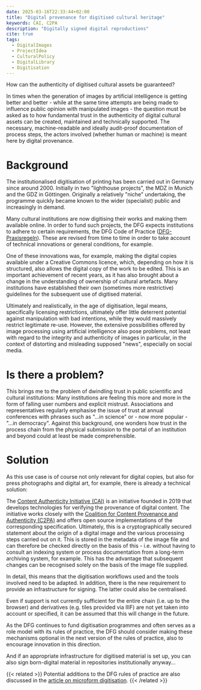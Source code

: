 ```yaml
---
date: 2025-03-16T22:33:44+02:00
title: "Digital provenance for digitised cultural heritage"
keywords: CAI, C2PA
description: "Digitally signed digital reproductions"
cite: true
tags:
  - DigitalImages
  - ProjectIdea
  - CulturalPolicy
  - DigitalLibrary
  - Digitisation
---
```


How can the authenticity of digitised cultural assets be guaranteed?
<!--more-->

In times when the generation of images by artificial intelligence is getting better and better - while at the same time attempts are being made to influence public opinion with manipulated images - the question must be asked as to how fundamental trust in the authenticity of digital cultural assets can be created, maintained and technically supported.
The necessary, machine-readable and ideally audit-proof documentation of process steps, the actors involved (whether human or machine) is meant here by digital provenance.

# Background
The institutionalised digitisation of printing has been carried out in Germany since around 2000. Initially in two "lighthouse projects", the MDZ in Munich and the GDZ in Göttingen. Originally a relatively "niche" undertaking, the programme quickly became known to the wider (specialist) public and increasingly in demand.

Many cultural institutions are now digitising their works and making them available online. In order to fund such projects, the DFG expects institutions to adhere to certain requirements, the DFG Code of Practice ([DFG-Praxisregeln](https://zenodo.org/records/7435724)). These are revised from time to time in order to take account of technical innovations or general conditions, for example.

One of these innovations was, for example, making the digital copies available under a Creative Commons licence, which, depending on how it is structured, also allows the digital copy of the work to be edited. This is an important achievement of recent years, as it has also brought about a change in the understanding of ownership of cultural artefacts. Many institutions have established their own (sometimes more restrictive) guidelines for the subsequent use of digitised material.

Ultimately and realistically, in the age of digitisation, legal means, specifically licensing restrictions, ultimately offer little deterrent potential against manipulation with bad intentions, while they would massively restrict legitimate re-use.
However, the extensive possibilities offered by image processing using artificial intelligence also pose problems, not least with regard to the integrity and authenticity of images in particular, in the context of distorting and misleading supposed "news", especially on social media.

# Is there a problem?
This brings me to the problem of dwindling trust in public scientific and cultural institutions: Many institutions are feeling this more and more in the form of falling user numbers and explicit mistrust. Associations and representatives regularly emphasise the issue of trust at annual conferences with phrases such as "...in science" or - now more popular - "...in democracy".
Against this background, one wonders how trust in the process chain from the physical submission to the portal of an institution and beyond could at least be made comprehensible.

# Solution
As this use case is of course not only relevant for digital copies, but also for press photographs and digital art, for example, there is already a technical solution:

The [Content Authenticity Initiative (CAI)](https://contentauthenticity.org/)  is an initiative founded in 2019 that develops technologies for verifying the provenance of digital content. The initiative works closely with the [Coalition for Content Provenance and Authenticity (C2PA)](https://c2pa.org/) and offers open source implementations of the corresponding specification. Ultimately, this is a cryptographically secured statement about the origin of a digital image and the various processing steps carried out on it. This is stored in the metadata of the image file and can therefore be checked directly on the basis of this - i.e. without having to consult an indexing system or process documentation from a long-term archiving system, for example. This has the advantage that subsequent changes can be recognised solely on the basis of the image file supplied.

In detail, this means that the digitisation workflows used and the tools involved need to be adapted. In addition, there is the new requirement to provide an infrastructure for signing.  The latter could also be centralised.

Even if support is not currently sufficient for the entire chain (i.e. up to the browser) and derivatives (e.g. tiles provided via IIIF) are not yet taken into account or specified, it can be assumed that this will change in the future.

As the DFG continues to fund digitisation programmes and often serves as a role model with its rules of practice, the DFG should consider making these mechanisms optional in the next version of the rules of practice, also to encourage innovation in this direction.

And if an appropriate infrastructure for digitised material is set up, you can also sign born-digital material in repositories institutionally anyway...  

{{< related >}}
Potential additions to the DFG rules of practice are also discussed in the [article on microform digitisation](/post/stop-microfilm-digitisation).
{{< /related >}}
